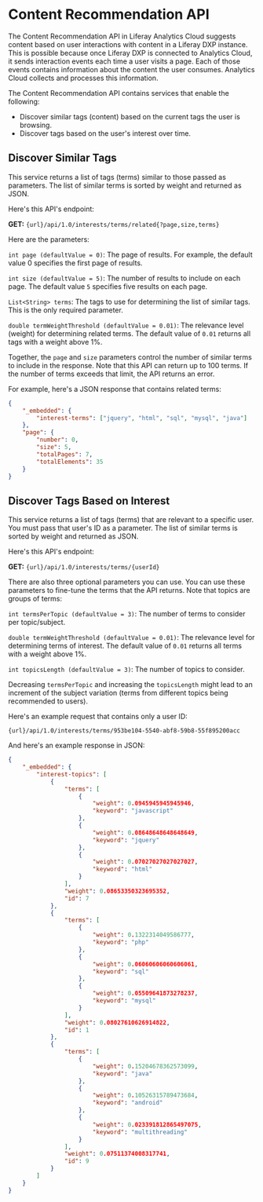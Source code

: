 # Content Recommendation API

The Content Recommendation API in Liferay Analytics Cloud suggests content based on user interactions with content in a Liferay DXP instance. This is possible because once Liferay DXP is connected to Analytics Cloud, it sends interaction events each time a user visits a page. Each of those events contains information about the content the user consumes. Analytics Cloud collects and processes this information.

The Content Recommendation API contains services that enable the following:

-   Discover similar tags (content) based on the current tags the user is browsing.
-   Discover tags based on the user's interest over time.

## Discover Similar Tags

This service returns a list of tags (terms) similar to those passed as parameters. The list of similar terms is sorted by weight and returned as JSON.

Here's this API's endpoint:

**GET:** `{url}/api/1.0/interests/terms/related{?page,size,terms}`

Here are the parameters:

`int page (defaultValue = 0)`: The page of results. For example, the default value 0 specifies the first page of results.

`int size (defaultValue = 5)`: The number of results to include on each page. The default value `5` specifies five results on each page.

`List<String> terms`: The tags to use for determining the list of similar tags. This is the only required parameter.

`double termWeightThreshold (defaultValue = 0.01)`: The relevance level (weight) for determining related terms. The default value of `0.01` returns all tags with a weight above 1%.

Together, the `page` and `size` parameters control the number of similar terms to include in the response. Note that this API can return up to 100 terms. If the number of terms exceeds that limit, the API returns an error.

For example, here's a JSON response that contains related terms:

```json
{
	"_embedded": {
		"interest-terms": ["jquery", "html", "sql", "mysql", "java"]
	},
	"page": {
		"number": 0,
		"size": 5,
		"totalPages": 7,
		"totalElements": 35
	}
}
```

## Discover Tags Based on Interest

This service returns a list of tags (terms) that are relevant to a specific user. You must pass that user's ID as a parameter. The list of similar terms is sorted by weight and returned as JSON.

Here's this API's endpoint:

**GET:** `{url}/api/1.0/interests/terms/{userId}`

There are also three optional parameters you can use. You can use these parameters to fine-tune the terms that the API returns. Note that topics are groups of terms:

`int termsPerTopic (defaultValue = 3)`: The number of terms to consider per topic/subject.

`double termWeightThreshold (defaultValue = 0.01)`: The relevance level for determining terms of interest. The default value of `0.01` returns all terms with a weight above 1%.

`int topicsLength (defaultValue = 3)`: The number of topics to consider.

Decreasing `termsPerTopic` and increasing the `topicsLength` might lead to an increment of the subject variation (terms from different topics being recommended to users).

Here's an example request that contains only a user ID:

```
{url}/api/1.0/interests/terms/953be104-5540-abf8-59b8-55f895200acc
```

And here's an example response in JSON:

```json
{
	"_embedded": {
		"interest-topics": [
			{
				"terms": [
					{
						"weight": 0.0945945945945946,
						"keyword": "javascript"
					},
					{
						"weight": 0.08648648648648649,
						"keyword": "jquery"
					},
					{
						"weight": 0.07027027027027027,
						"keyword": "html"
					}
				],
				"weight": 0.08653350323695352,
				"id": 7
			},
			{
				"terms": [
					{
						"weight": 0.1322314049586777,
						"keyword": "php"
					},
					{
						"weight": 0.06060606060606061,
						"keyword": "sql"
					},
					{
						"weight": 0.05509641873278237,
						"keyword": "mysql"
					}
				],
				"weight": 0.08027610626914822,
				"id": 1
			},
			{
				"terms": [
					{
						"weight": 0.15204678362573099,
						"keyword": "java"
					},
					{
						"weight": 0.10526315789473684,
						"keyword": "android"
					},
					{
						"weight": 0.023391812865497075,
						"keyword": "multithreading"
					}
				],
				"weight": 0.07511374008317741,
				"id": 9
			}
		]
	}
}
```
